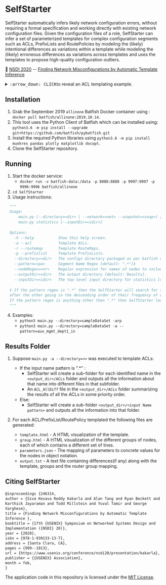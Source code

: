 # SelfStarter

SelfStarter  automatically  infers  likely network configuration errors, without  requiring  a  formal  specification  and  working directly with existing network configuration files. Given the configuration files of a role, SelfStarter can infer a set of parameterized templates for complex  configuration  segments such as ACLs, PrefixLists and RoutePolicies by modeling  the  (likely)  intentional  differences as variations within a template while modeling the (likely) erroneous differences as variations across  templates  and  uses  the  templates  to  propose   high-quality configuration outliers.

:page_with_curl: [NSDI 2020](https://www.usenix.org/conference/nsdi20) -- [Finding Network Misconfigurations by Automatic Template Inference](https://www.usenix.org/conference/nsdi20/presentation/kakarla)


<details>

<summary><kbd>:arrow_down: CLICK</kbd>to reveal an ACL templating example.</summary>

Consider the [example configs](https://github.com/batfish/pybatfish/tree/master/jupyter_notebooks/networks/example/configs) from Batfish Jupyter notebooks and the ACL 103 present in the border routers. In this simple example, there are no parameters and the routers in Group 0 has both the lines in their ACL definition but the one router in Group 1 has only the first line. 
<p align="center">
  <img src="template_example.png" width="800"/>
</p>
Group 0 - {as1border1, as2border1, as2border2, as3border1, as3border2}<br/>
Group 1 - {as1border2}

To provide actionable feedback to the operators and to have a better visual representation, SelfStarter saves the template as `template.html` and the groups as `groups.html`  preserving the representation with colors. The parameter differences(if any) along with the template and groups (in plain-text format) are saved in `output.txt.`

- - - - 
</details>

## Installation
1. Grab the September 2019 `allinone` Batfish Docker container using : `docker pull batfish/allinone:2019.10.14`. 
2. This tool uses the Python Client of Batfish which can be installed using: `python3.6 -m pip install --upgrade git+https://github.com/batfish/pybatfish.git`
3. Install the required Python libraries using `python3.6 -m pip install munkres pandas plotly matplotlib docopt`.
4. Clone the SelfStarter repository. 

## Running
1. Start the docker service:
    - `docker run -v batfish-data:/data -p 8888:8888 -p 9997:9997 -p 9996:9996 batfish/allinone`
2. `cd SelfStarter`   
3.  Usage instructions: 
``` python
  """  
  Usage:
      main.py (--directory=<dir> | --network=<net> --snapshot=<snap>) [-harp] [--pattern=<pa>] [--nodeRegex=<nr>] [--outputDir=<dir>]
      main.py statistics [--inputDir=<idir>]

  Options:
    -h --help           Show this help screen.
    -a --acl            Template ACLs.
    -r --routemap       Template RouteMaps.
    -p --prefixlist     Template PrefixLists.
    --directory=<dir>   The configs directory packaged as per batfish requirement. (E.g. sampleDataSet in this repo)
    --pattern=<pa>      Segment Name Regex [default: ".*"]‡  
    --nodeRegex=<nr>    Regular expression for names of nodes to include [default: ".*" (All nodes) ].
    --outputDir=<dir>   The output directory [default: Results].
    --inputDir=<idir>   The top-level input directory for statistics [default: Results].
  
  ‡ If the pattern regex is ".*" then the SelfStarter will search for the exact name matches in the given set of nodes and templates one 
  after the other going in the descending order of their frequency of occurrence.
  If the pattern regex is anything other than ".*" then SelfStarter looks for the names matching the pattern and templates all of the matched ones together. 
  """
  ```  
 4. Examples:
    - `python3 main.py --directory=sampleDataSet -arp` 
    - `python3 main.py --directory=sampleDataSet -a --pattern=aux_mgmt_dept1_in`
  
## Results Folder
1. Suppose `main.py -a --directory=<>` was executed to template ACLs:
    - If the  input name pattern is ".\*" :
      - SelfStarter will create a sub-folder for each identified name in the `<output_dir>/ACLs` folder and outputs all the information about that name into different files in that subfolder. 
       - An `ACL_AllDiff` file in the `<output_dir>/ACLs` folder summarizing the results of all the ACLs in some priority order. 
    - Else:
        - SelfStarter will create a sub-folder `<output_dir>/<input Name pattern>` and outputs all the information into that folder. 

2. For each ACL/PrefixList/RoutePolicy templated the following files are generated:
    - `template.html` - A HTML visualization of the template.
    - `group.html` - A HTML visualization of the different groups of nodes, each of which contains a different set of lines.
    - `parameters.json` - The mapping of parameters to concrete values for the nodes in object notation.
    - `output.txt` - A text file containing differences(if any) along with the template, groups and the router group mapping.

## Citing SelfStarter

```
@inproceedings {246314,
author = {Siva Kesava Reddy Kakarla and Alan Tang and Ryan Beckett and Karthick Jayaraman and Todd Millstein and Yuval Tamir and George Varghese},
title = {Finding Network Misconfigurations by Automatic Template Inference },
booktitle = {17th {USENIX} Symposium on Networked Systems Design and Implementation ({NSDI} 20)},
year = {2020},
isbn = {978-1-939133-13-7},
address = {Santa Clara, CA},
pages = {999--1013},
url = {https://www.usenix.org/conference/nsdi20/presentation/kakarla},
publisher = {{USENIX} Association},
month = feb,
}
```

The application code in this repository is licensed under the [MIT License](LICENSE).


[pybatfish]:  https://github.com/batfish/pybatfish
